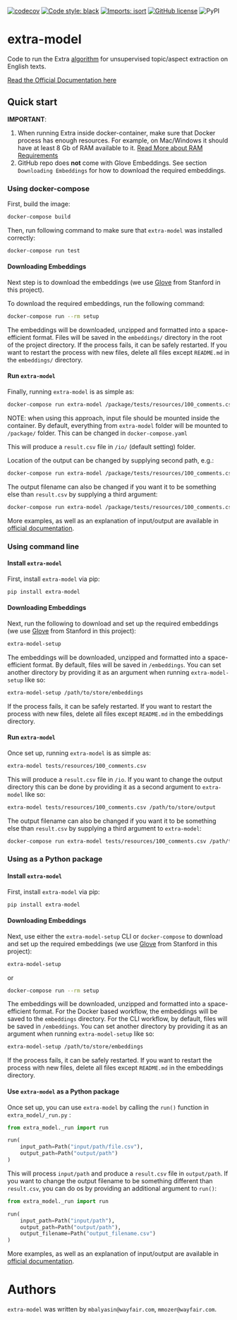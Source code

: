 [![codecov](https://codecov.io/gh/wayfair-incubator/extra-model/branch/main/graph/badge.svg?token=HXSGN5IUzu)](https://codecov.io/gh/wayfair-incubator/extra-model)
[![Code style: black](https://img.shields.io/badge/code%20style-black-000000.svg)](https://github.com/psf/black)
[![Imports: isort](https://img.shields.io/badge/%20imports-isort-%231674b1?style=flat&labelColor=ef8336)](https://pycqa.github.io/isort/)
[![GitHub license](https://img.shields.io/github/license/wayfair-incubator/extra-model)](https://github.com/wayfair-incubator/extra-model/blob/main/LICENSE)
![PyPI](https://img.shields.io/pypi/v/extra-model)

# extra-model

Code to run the Extra [algorithm](https://www.aclweb.org/anthology/D18-1384/) for unsupervised topic/aspect extraction on English texts.

[Read the Official Documentation here][official_documentation]

## Quick start


**IMPORTANT**:
1. When running Extra inside docker-container, make sure that Docker process has enough resources.
For example, on Mac/Windows it should have at least 8 Gb of RAM available to it. [Read More about RAM Requirements][ram_requirements]
1. GitHub repo does **not** come with Glove Embeddings. See section `Downloading Embeddings` for how to download the required embeddings.


### Using docker-compose

First, build the image:

```bash
docker-compose build
```

Then, run following command to make sure that `extra-model` was installed correctly:

```bash
docker-compose run test
```

#### Downloading Embeddings

Next step is to download the embeddings (we use [Glove](https://nlp.stanford.edu/projects/glove/) from Stanford in this project).

To download the required embeddings, run the following command:

```bash
docker-compose run --rm setup
```

The embeddings will be downloaded, unzipped and formatted into a space-efficient format. Files will be saved in the `embeddings/` directory in the root of the project directory. If the process fails, it can be safely restarted. If you want to restart the process with new files, delete all files except `README.md` in the `embeddings/` directory.

#### Run `extra-model`

Finally, running `extra-model` is as simple as:

```bash
docker-compose run extra-model /package/tests/resources/100_comments.csv
```

NOTE: when using this approach, input file should be mounted inside the container.
By default, everything from `extra-model` folder will be mounted to `/package/` folder.
This can be changed in `docker-compose.yaml`

This will produce a `result.csv` file in `/io/` (default setting) folder.

Location of the output can be changed by supplying second path, e.g.:

```bash
docker-compose run extra-model /package/tests/resources/100_comments.csv /io/another_folder
```

The output filename can also be changed if you want it to be something else than `result.csv` by supplying a third argument:

```bash
docker-compose run extra-model /package/tests/resources/100_comments.csv /io/another_folder another_filename.csv
```

More examples, as well as an explanation of input/output are available in [official documentation](official_documentation).

### Using command line

#### Install `extra-model`

First, install `extra-model` via pip:

```bash
pip install extra-model
```

#### Downloading Embeddings

Next, run the following to download and set up the required embeddings (we use [Glove](https://nlp.stanford.edu/projects/glove/) from Stanford in this project):

```bash
extra-model-setup
```

The embeddings will be downloaded, unzipped and formatted into a space-efficient format. By default, files will be saved in `/embeddings`. You can set another directory by providing it as an argument when running `extra-model-setup` like so:

```bash
extra-model-setup /path/to/store/embeddings
```

 If the process fails, it can be safely restarted. If you want to restart the process with new files, delete all files except `README.md` in the embeddings directory.

#### Run `extra-model`

Once set up, running `extra-model` is as simple as:

```bash
extra-model tests/resources/100_comments.csv
```

This will produce a `result.csv` file in `/io`. If you want to change the output directory this can be done by providing it as a second argument to `extra-model` like so:

```bash
extra-model tests/resources/100_comments.csv /path/to/store/output
```

The output filename can also be changed if you want it to be something else than `result.csv` by supplying a third argument to `extra-model`:

```bash
docker-compose run extra-model tests/resources/100_comments.csv /path/to/store/output another_filename.csv
```

### Using as a Python package

#### Install `extra-model`

First, install `extra-model` via pip:

```bash
pip install extra-model
```

#### Downloading Embeddings

Next, use either the `extra-model-setup` CLI or `docker-compose` to download and set up the required embeddings (we use [Glove](https://nlp.stanford.edu/projects/glove/) from Stanford in this project):

```bash
extra-model-setup
```

or

```bash
docker-compose run --rm setup
```


The embeddings will be downloaded, unzipped and formatted into a space-efficient format. For the Docker based workflow, the embeddings will be saved to the `embeddings` directory. For the CLI workflow, by default, files will be saved in `/embeddings`. You can set another directory by providing it as an argument when running `extra-model-setup` like so:

```bash
extra-model-setup /path/to/store/embeddings
```


If the process fails, it can be safely restarted. If you want to restart the process with new files, delete all files except `README.md` in the embeddings directory.

#### Use `extra-model` as a Python package

Once set up, you can use `extra-model` by calling the `run()` function in `extra_model/_run.py` :

```python
from extra_model._run import run

run(
    input_path=Path("input/path/file.csv"),
    output_path=Path("output/path")
)
```

This will process `input/path` and produce a `result.csv` file in `output/path`. If you want to change the output filename to be something different than `result.csv`, you can do os by providing an additional argument to `run()`:

```python
from extra_model._run import run

run(
    input_path=Path("input/path"),
    output_path=Path("output/path"),
    output_filename=Path("output_filename.csv")
)
```

More examples, as well as an explanation of input/output are available in [official documentation](official_documentation).


# Authors

`extra-model` was written by `mbalyasin@wayfair.com`, `mmozer@wayfair.com`.

[official_documentation]: https://wayfair-incubator.github.io/extra-model/site
[ram_requirements]: https://wayfair-incubator.github.io/extra-model/site/ram_requirements